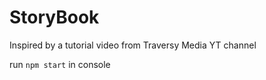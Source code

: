 # StoryBook
Inspired by a tutorial video from Traversy Media YT channel

run `npm start` in console
